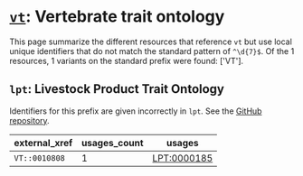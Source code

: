 # [`vt`](https://bioregistry.io/vt): Vertebrate trait ontology

This page summarize the different resources that reference `vt`
but use local unique identifiers that do not match the standard pattern of
`^\d{7}$`. Of the 1 resources,
1 variants on the standard prefix were found: ['VT'].

## `lpt`: Livestock Product Trait Ontology

Identifiers for this prefix are given incorrectly in `lpt`. See the [GitHub repository](https://github.com/AnimalGenome/livestock-product-trait-ontology).

| external_xref   |   usages_count | usages                                                    |
|-----------------|----------------|-----------------------------------------------------------|
| `VT::0010808`   |              1 | [LPT:0000185](http://purl.obolibrary.org/obo/LPT_0000185) |

